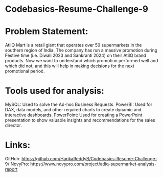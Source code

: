 # Codebasics-Resume-Challenge-9

# Problem Statement:
AtliQ Mart is a retail giant that operates over 50 supermarkets in the southern region of India. The company has run a massive promotion during Festive time (i.e. Diwali 2023 and Sankranti 2024) on their AtilQ brand products. Now we want to understand which promotion performed well and which did not, and this will help in making decisions for the next promotional period.

# Tools used for analysis:
MySQL: Used to solve the Ad-hoc Business Requests.
PowerBI: Used for DAX, data models, and other required charts to create dynamic and interactive dashboards.
PowerPoint: Used for creating a PowerPoint presentation to show valuable insights and recommendations for the sales director.

# Links:
GitHub: https://github.com/HarikaReddyB/Codebasics-Resume-Challenge-9/
NovyPro: https://www.novypro.com/project/atliq-supermarket-analysis-report
